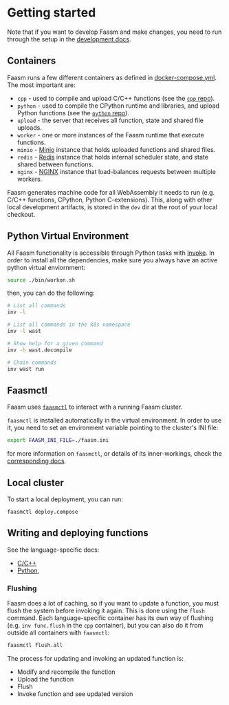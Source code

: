 # Getting started

Note that if you want to develop Faasm and make changes, you need to run through
the setup in the [development docs](development.md).

## Containers

Faasm runs a few different containers as defined in
[docker-compose.yml](../../docker-compose.yml). The most important are:

- `cpp` - used to compile and upload C/C++ functions (see the [`cpp`
  repo](https://github.com/faasm/cpp)).
- `python` - used to compile the CPython runtime and libraries, and
  upload Python functions (see the [`python`
  repo](https://github.com/faasm/python)).
- `upload` - the server that receives all function, state and shared file
  uploads.
- `worker` - one or more instances of the Faasm runtime that execute functions.
- `minio` - [Minio](https://min.io/) instance that holds uploaded functions and
  shared files.
- `redis` - [Redis](https://redis.io/) instance that holds internal scheduler
  state, and state shared between functions.
- `nginx` - [NGINX](https://www.nginx.com/) instance that load-balances requests
  between multiple workers.

Faasm generates machine code for all WebAssembly it needs to run (e.g. C/C++
functions, CPython, Python C-extensions). This, along with other local
development artifacts, is stored in the `dev` dir at the root of your local
checkout.

## Python Virtual Environment

All Faasm functionality is accessible through Python tasks with [Invoke](
https://www.pyinvoke.org/). In order to install all the dependencies, make sure
you always have an active python virtual enviornment:

```bash
source ./bin/workon.sh
```

then, you can do the following:

```bash
# List all commands
inv -l

# List all commands in the k8s namespace
inv -l wast

# Show help for a given command
inv -h wast.decompile

# Chain commands
inv wast run
```

## Faasmctl

Faasm uses [`faasmctl`](https://github.com/faasm/faasmctl) to interact with a
running Faasm cluster.

`faasmctl` is installed automatically in the virtual environment.
In order to use it, you need to set an environment variable pointing to the
cluster's INI file:

```bash
export FAASM_INI_FILE=./faasm.ini
```

for more information on `faasmctl`, or details of its inner-workings, check
the [corresponding docs](https://github.com/faasm/faasmctl/tree/main/docs).

## Local cluster

To start a local deployment, you can run:

```
faasmctl deploy.compose
```

## Writing and deploying functions

See the language-specific docs:

- [C/C++](cpp.md)
- [Python](python.md),

### Flushing

Faasm does a lot of caching, so if you want to update a function, you must flush
the system before invoking it again. This is done using the `flush` command.
Each language-specific container has its own way of flushing (e.g. `inv
func.flush` in the `cpp` container), but you can also do it from outside all
containers with `faasmctl`:

```bash
faasmctl flush.all
```

The process for updating and invoking an updated function is:

- Modify and recompile the function
- Upload the function
- Flush
- Invoke function and see updated version
